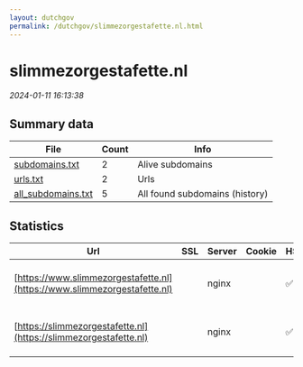 ```yaml
---
layout: dutchgov
permalink: /dutchgov/slimmezorgestafette.nl.html
---
```



# slimmezorgestafette.nl
*2024-01-11 16:13:38*
## Summary data


| File       | Count | Info |
|------------|-------|------|
|[subdomains.txt](/data/slimmezorgestafette.nl/subdomains.txt)|2|Alive subdomains|
|[urls.txt](/data/slimmezorgestafette.nl/urls.txt)|2|Urls|
|[all_subdomains.txt](/data/slimmezorgestafette.nl/all_subdomains.txt)|5|All found subdomains (history)|


## Statistics


| Url | SSL | Server | Cookie | HSTS | CSP | XFO | XXP | RP | Tech |Title |
|------------|-------|------|------|------|------|------|------|------|------|------|
|[https://www.slimmezorgestafette.nl](https://www.slimmezorgestafette.nl)| |nginx| |:white_check_mark: |:warning: | :white_check_mark: | :white_check_mark: | :white_check_mark: |HSTS Nginx|De Slimme Zorg E...|
|[https://slimmezorgestafette.nl](https://slimmezorgestafette.nl)| |nginx| |:white_check_mark: |:warning: | :white_check_mark: | :white_check_mark: | :white_check_mark: |HSTS Nginx|De Slimme Zorg E...|